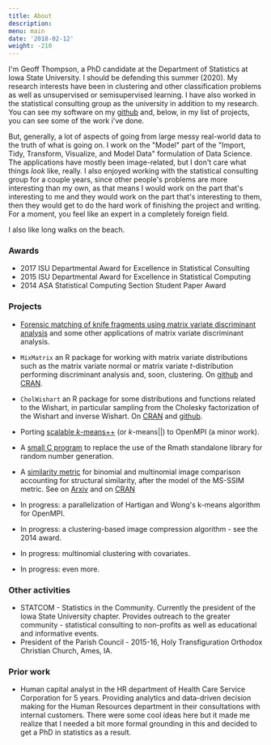 ```yaml
---
title: About
description: 
menu: main
date: '2018-02-12'
weight: -210
---
```


I'm Geoff Thompson, a PhD candidate at the Department of Statistics at Iowa State University.
I should be defending this summer (2020). My research interests have been in clustering
and other classification problems as well as unsupervised or semisupervised learning.
I have also worked in the statistical consulting group as the university in addition to my research.
You can see my software on my [github](https://github.com/gzt) and, below, 
in my list of projects, you can see some of the work i've done.


But, generally, a lot of aspects of going from large messy real-world data 
to the truth of what is going on. I work on the "Model" part of 
the "Import, Tidy, Transform, Visualize, and Model Data" formulation of Data Science.
The applications have mostly been image-related, but I don't care what things 
*look* like, really. I also enjoyed working with the statistical consulting group 
for a couple years, since other people's problems are more interesting than my own, 
as that means I would work on the part that's interesting to me and 
they would work on the part that's interesting to them, then they would get to do the 
hard work of finishing the project and writing. For a moment, you feel like an expert 
in a completely foreign field. 

I also like long walks on the beach.

### Awards

* 2017 ISU Departmental Award for Excellence in Statistical Consulting
* 2015 ISU Departmental Award for Excellence in Statistical Computing
* 2014 ASA Statistical Computing Section Student Paper Award

 
### Projects
 
 * [Forensic matching of knife fragments using matrix variate discriminant analysis](https://www.tandfonline.com/doi/abs/10.1080/10618600.2019.1696208?journalCode=ucgs20) and some other applications of matrix variate discriminant analysis.
 * `MixMatrix` an R package for working with matrix variate distributions such as the matrix variate normal or matrix variate *t*-distribution performing discriminant analysis and, soon, clustering. On [github](https://www.github.com/gzt/MixMatrix) and [CRAN](https://cran.r-project.org/package=MixMatrix).
 * `CholWishart` an R package for some distributions and functions related to the Wishart, in particular sampling from the Cholesky factorization of the Wishart and inverse Wishart. On [CRAN](https://cran.r-project.org/package=CholWishart) and [github](https://www.github.com/gzt/CholWishart).
 * Porting [scalable *k*-means++](https://arxiv.org/abs/1203.6402) (or *k*-means||) to OpenMPI (a minor work).
 * A [small C program](https://www.github.com/gzt/replaceR) to replace the use of the Rmath standalone library for random  number generation. 
 * A [similarity metric](https://www.github.com/gzt/catsim) for binomial and multinomial image comparison accounting for structural similarity, after the model of the MS-SSIM metric. See on [Arxiv](https://arxiv.org/abs/2004.09073) and on [CRAN](https://cran.r-project.org/package=catsim)
 * In progress: a parallelization of Hartigan and Wong's k-means algorithm for OpenMPI.
 * In progress: a clustering-based image compression algorithm - see the 2014 award.
 * In progress: multinomial clustering with covariates.

 * In progress: even more.

### Other activities

 * STATCOM - Statistics in the Community. Currently the president of the Iowa State University chapter. Provides outreach to the greater community - statistical consulting to non-profits as well as educational and informative events.
 * President of the Parish Council - 2015-16, Holy Transfiguration Orthodox Christian Church, Ames, IA. 

### Prior work
 
 * Human capital analyst in the HR department of Health Care Service Corporation for 5 years. Providing analytics and data-driven decision making for the Human Resources department in their consultations with internal customers. There were some cool ideas here but it made me realize that I needed a bit more formal grounding in this and decided to get a PhD in statistics as a result.

